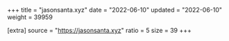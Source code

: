 +++
title = "jasonsanta.xyz"
date = "2022-06-10"
updated = "2022-06-10"
weight = 39959

[extra]
source = "https://jasonsanta.xyz"
ratio = 5
size = 39
+++
